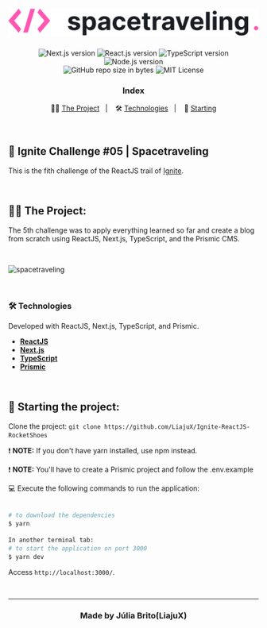 <h1 align="center">
  <br>
  <img src="./public/logo-readme.svg" alt="Spacetraveling" width="600px">
</h1>

<p align="center">  
  <img alt="Next.js version" src="https://img.shields.io/badge/Next.js-v10.0.7-ffffff?style=flat&logoColor=next.js&logo=next.js">
  
  <img alt="React.js version" src="https://img.shields.io/badge/React.js-v17.0.1-60dafb?style=flat&logoColor=60dafb&logo=react">

  <img alt="TypeScript version" src="https://img.shields.io/badge/TypeScript-v4.2.2-007acc?style=flat&logoColor=007acc&logo=typescript">
   
  <img alt="Node.js version" src="https://img.shields.io/badge/Node.js-v14.18.0-689f63?style=flat&logoColor=689f63&logo=node.js">


  <br>
  
  <img alt="GitHub repo size in bytes" src="https://img.shields.io/github/repo-size/LiajuX/Ignite-ReactJS-Spacetraveling?color=green">
    
   <img alt="MIT License" src="https://img.shields.io/github/license/LiajuX/Ignite-ReactJS-Spacetraveling">
</p>

<h3 align="center">
  Index
</h3>

<p align="center">
  👩‍🚀 <a href="#%EF%B8%8F-the-project">The Project</a>&nbsp;&nbsp;&nbsp;|&nbsp;&nbsp;&nbsp;
  🛠 <a href="#-technologies">Technologies</a>&nbsp;&nbsp;&nbsp;|&nbsp;&nbsp;&nbsp;
  🏁 <a href="#-starting-the-project">Starting</a>
</p>

<br>

## 🚀 Ignite Challenge #05 | Spacetraveling   
This is the fith challenge of the ReactJS trail of [Ignite](https://rocketseat.com.br/ignite).

<br> 

## 👩‍🚀 The Project:

The 5th challenge was to apply everything learned so far and create a blog from scratch using ReactJS, Next.js, TypeScript, and the Prismic CMS.

<br>

![spacetraveling](https://user-images.githubusercontent.com/53796370/157768104-8bdd507a-9b70-4944-947b-96ebc1b54f4f.gif)

<br/>

### 🛠 Technologies
Developed with ReactJS, Next.js, TypeScript, and Prismic.

- **[ReactJS](https://reactjs.org/)**
- **[Next.js](https://nextjs.org/)**
- **[TypeScript](https://www.typescriptlang.org/)**
- **[Prismic](https://prismic.io/)**

<br>

## 🏁 Starting the project:

Clone the project: `git clone https://github.com/LiajuX/Ignite-ReactJS-RocketShoes`

❗ **NOTE:** If you don't have yarn installed, use npm instead.

❗ **NOTE:** You'll have to create a Prismic project and follow the .env.example


💻 Execute the following commands to run the application:

````zsh

# to download the dependencies
$ yarn

In another terminal tab:
# to start the application on port 3000
$ yarn dev

````
Access `http://localhost:3000/`.

<br>

---

<h3 align="center" >
  Made by Júlia Brito(LiajuX)
</h3>
